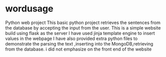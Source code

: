 # wordusage
Python web project
This basic python project retrieves the sentences from the database by accepting the input from the user.
This is a simple website  build using flask as the server
I have used jinja template engine to insert values in the webpage
I have also provided extra python files to demonstrate the parsing the text ,inserting into the MongoDB,retrieving from the database.
i did not emphasize on the front end of the website
